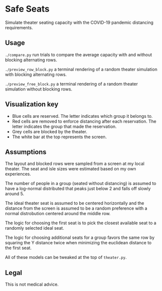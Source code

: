 # Safe Seats

Simulate theater seating capacity with the COVID-19 pandemic distancing requirements.

## Usage

`./compare.py` run trials to compare the average capacity with and without blocking alternating rows.

`./preview_row_block.py` a terminal rendering of a random theater simulation with blocking alternating rows.

`./preview_free_block.py` a terminal rendering of a random theater simulation without blocking rows.

## Visualization key

- Blue cells are reserved. The letter indicates which group it belongs to.
- Red cells are removed to enforce distancing after each reservation. The letter indicates the group that made the reservation.
- Grey cells are blocked by the theater.
- The white bar at the top represents the screen.

## Assumptions

The layout and blocked rows were sampled from a screen at my local theater. The seat and isle sizes
were estimated based on my own experiences.

The number of people in a group (seated without distancing) is assumed to have a log-normal distributed that
peaks just below 2 and falls off slowly around 5.

The ideal theater seat is assumed to be centered horizontally and the distance from the screen is assumed to be
a random preference with a normal distrobution centered around the middle row.

The logic for choosing the first seat is to pick the closest available seat to a randomly selected ideal seat.

The logic for choosing additional seats for a group favors the same row by squaring the Y distance twice
when minimizing the euclidean distance to the first seat.

All of these models can be tweaked at the top of `theater.py`.

## Legal

This is not medical advice.
